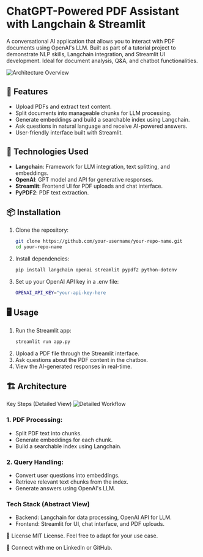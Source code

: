 # ChatGPT-Powered PDF Assistant with Langchain & Streamlit

A conversational AI application that allows you to interact with PDF documents using OpenAI's LLM. Built as part of a tutorial project to demonstrate NLP skills, Langchain integration, and Streamlit UI development. Ideal for document analysis, Q&A, and chatbot functionalities.

![Architecture Overview](https://github.com/ugyenn-tsheringg/ChatPDF-RAG/blob/main/images/abstract_view.png)

## 🚀 Features
- Upload PDFs and extract text content.
- Split documents into manageable chunks for LLM processing.
- Generate embeddings and build a searchable index using Langchain.
- Ask questions in natural language and receive AI-powered answers.
- User-friendly interface built with Streamlit.

## 🔧 Technologies Used
- **Langchain**: Framework for LLM integration, text splitting, and embeddings.
- **OpenAI**: GPT model and API for generative responses.
- **Streamlit**: Frontend UI for PDF uploads and chat interface.
- **PyPDF2**: PDF text extraction.

## 📦 Installation
1. Clone the repository:
   ```bash
   git clone https://github.com/your-username/your-repo-name.git
   cd your-repo-name

2. Install dependencies:
   ```bash
   pip install langchain openai streamlit pypdf2 python-dotenv
   
4. Set up your OpenAI API key in a .env file:
   ```bash
   OPENAI_API_KEY="your-api-key-here

## 🖥️ Usage
1. Run the Streamlit app:
   ```bash
   streamlit run app.py

2. Upload a PDF file through the Streamlit interface.
3. Ask questions about the PDF content in the chatbox.
4. View the AI-generated responses in real-time.

## 🏗️ Architecture
Key Steps (Detailed View)
![Detailed Workflow](https://github.com/ugyenn-tsheringg/ChatPDF-RAG/blob/main/images/detailed_view.png)

### 1. PDF Processing:
   - Split PDF text into chunks.
   - Generate embeddings for each chunk.
   - Build a searchable index using Langchain.

### 2. Query Handling:
   - Convert user questions into embeddings.
   - Retrieve relevant text chunks from the index.
   - Generate answers using OpenAI's LLM.

### Tech Stack (Abstract View)
   - Backend: Langchain for data processing, OpenAI API for LLM.
   - Frontend: Streamlit for UI, chat interface, and PDF uploads.

📄 License
MIT License. Feel free to adapt for your use case.

🔗 Connect with me on LinkedIn or GitHub.
